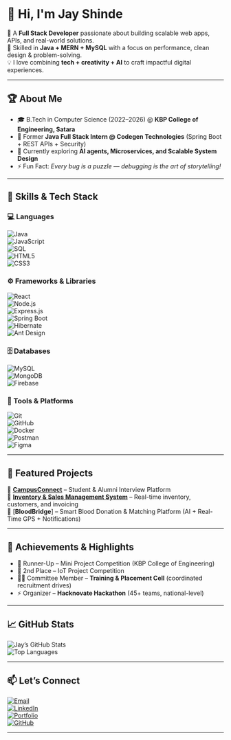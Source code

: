 # 👋 Hi, I'm Jay Shinde  

🚀 A **Full Stack Developer** passionate about building scalable web apps, APIs, and real-world solutions.  
🎯 Skilled in **Java + MERN + MySQL** with a focus on performance, clean design & problem-solving.  
💡 I love combining **tech + creativity + AI** to craft impactful digital experiences.  

---

## 🏆 About Me  
- 🎓 B.Tech in Computer Science (2022–2026) @ **KBP College of Engineering, Satara**  
- 💼 Former **Java Full Stack Intern @ Codegen Technologies** (Spring Boot + REST APIs + Security)  
- 🌱 Currently exploring **AI agents, Microservices, and Scalable System Design**  
- ⚡ Fun Fact: *Every bug is a puzzle — debugging is the art of storytelling!*  

---

## 🧰 Skills & Tech Stack  

### 💻 Languages  
![Java](https://img.shields.io/badge/Java-ED8B00?style=for-the-badge&logo=java&logoColor=white)  
![JavaScript](https://img.shields.io/badge/JavaScript-F7DF1E?style=for-the-badge&logo=javascript&logoColor=black)  
![SQL](https://img.shields.io/badge/SQL-003B57?style=for-the-badge&logo=database&logoColor=white)  
![HTML5](https://img.shields.io/badge/HTML5-E34F26?style=for-the-badge&logo=html5&logoColor=white)  
![CSS3](https://img.shields.io/badge/CSS3-1572B6?style=for-the-badge&logo=css3&logoColor=white)  

### ⚙️ Frameworks & Libraries  
![React](https://img.shields.io/badge/React-20232A?style=for-the-badge&logo=react&logoColor=61DAFB)  
![Node.js](https://img.shields.io/badge/Node.js-43853D?style=for-the-badge&logo=node-dot-js&logoColor=white)  
![Express.js](https://img.shields.io/badge/Express.js-404D59?style=for-the-badge)  
![Spring Boot](https://img.shields.io/badge/SpringBoot-6DB33F?style=for-the-badge&logo=springboot&logoColor=white)  
![Hibernate](https://img.shields.io/badge/Hibernate-59666C?style=for-the-badge&logo=hibernate&logoColor=yellow)  
![Ant Design](https://img.shields.io/badge/AntDesign-0170FE?style=for-the-badge&logo=antdesign&logoColor=white)  

### 🗄️ Databases  
![MySQL](https://img.shields.io/badge/MySQL-005C84?style=for-the-badge&logo=mysql&logoColor=white)  
![MongoDB](https://img.shields.io/badge/MongoDB-4EA94B?style=for-the-badge&logo=mongodb&logoColor=white)  
![Firebase](https://img.shields.io/badge/Firebase-FFCA28?style=for-the-badge&logo=firebase&logoColor=black)  

### 🧪 Tools & Platforms  
![Git](https://img.shields.io/badge/Git-F05032?style=for-the-badge&logo=git&logoColor=white)  
![GitHub](https://img.shields.io/badge/GitHub-100000?style=for-the-badge&logo=github&logoColor=white)  
![Docker](https://img.shields.io/badge/Docker-2496ED?style=for-the-badge&logo=docker&logoColor=white)  
![Postman](https://img.shields.io/badge/Postman-FF6C37?style=for-the-badge&logo=postman&logoColor=white)  
![Figma](https://img.shields.io/badge/Figma-F24E1E?style=for-the-badge&logo=figma&logoColor=white)  

---

## 📂 Featured Projects  

🔹 [**CampusConnect**](https://nextstepcampusconnect.netlify.app/) – Student & Alumni Interview Platform  
🔹 [**Inventory & Sales Management System**](https://ambika-spare-parts.netlify.app/) – Real-time inventory, customers, and invoicing  
🔹 [**BloodBridge**] – Smart Blood Donation & Matching Platform (AI + Real-Time GPS + Notifications)  

---

## 🏅 Achievements & Highlights  

- 🥈 Runner-Up – Mini Project Competition (KBP College of Engineering)  
- 🥈 2nd Place – IoT Project Competition  
- 👨‍💻 Committee Member – **Training & Placement Cell** (coordinated recruitment drives)  
- ⚡ Organizer – **Hacknovate Hackathon** (45+ teams, national-level)  

---

## 📈 GitHub Stats  

![Jay’s GitHub Stats](https://github-readme-stats.vercel.app/api?username=JayShinde01&show_icons=true&theme=tokyonight)  
![Top Languages](https://github-readme-stats.vercel.app/api/top-langs/?username=JayShinde01&layout=compact&theme=tokyonight)  

---

## 📫 Let’s Connect  

[![Email](https://img.shields.io/badge/Email-D14836?style=for-the-badge&logo=gmail&logoColor=white)](mailto:jay554261@gmail.com)  
[![LinkedIn](https://img.shields.io/badge/LinkedIn-0077B5?style=for-the-badge&logo=linkedin&logoColor=white)](https://linkedin.com/in/jayshinde03)  
[![Portfolio](https://img.shields.io/badge/Portfolio-FF7139?style=for-the-badge&logo=firefox-browser&logoColor=white)](https://github.com/JayShinde01)  
[![GitHub](https://img.shields.io/badge/GitHub-100000?style=for-the-badge&logo=github&logoColor=white)](https://github.com/JayShinde01)  

---
